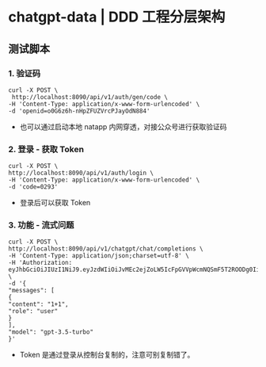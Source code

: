 # chatgpt-data | DDD 工程分层架构

## 测试脚本

### 1. 验证码

```shell
curl -X POST \
 http://localhost:8090/api/v1/auth/gen/code \
-H 'Content-Type: application/x-www-form-urlencoded' \
-d 'openid=o0G6z6h-nHpZFUZVrcPJayOdN884'
```

- 也可以通过启动本地 natapp 内网穿透，对接公众号进行获取验证码

### 2. 登录 - 获取 Token

```shell
curl -X POST \
http://localhost:8090/api/v1/auth/login \
-H 'Content-Type: application/x-www-form-urlencoded' \
-d 'code=0293'
```

- 登录后可以获取 Token

### 3. 功能 - 流式问题

```shell
curl -X POST \
http://localhost:8090/api/v1/chatgpt/chat/completions \
-H 'Content-Type: application/json;charset=utf-8' \
-H 'Authorization: eyJhbGciOiJIUzI1NiJ9.eyJzdWIiOiJvMEc2ejZoLW5IcFpGVVpWcmNQSmF5T2ROODg0Iiwib3BlbklkIjoibzBHNno2aC1uSHBaRlVaVnJjUEpheU9kTjg4NCIsImV4cCI6MTcwODM0ODYwOSwiaWF0IjoxNzA3NzQzODA5LCJqdGkiOiI3NjM5ZGQxOC1lNzI3LTRmZTYtODU4ZC02NDAyMTY5ZjFmYWIifQ.jzmO_aYmnTCkzeottEXNknUItUL6Qv2mD9LOaccuaPo' \
-d '{
"messages": [
{
"content": "1+1",
"role": "user"
}
],
"model": "gpt-3.5-turbo"
}'
```

- Token 是通过登录从控制台复制的，注意可别复制错了。
